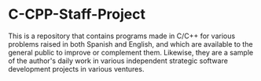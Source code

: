 # C-CPP-Staff-Project
This is a repository that contains programs made in C/C++ for various problems raised in both Spanish and English, and which are available to the general public to improve or complement them. Likewise, they are a sample of the author's daily work in various independent strategic software development projects in various ventures.
